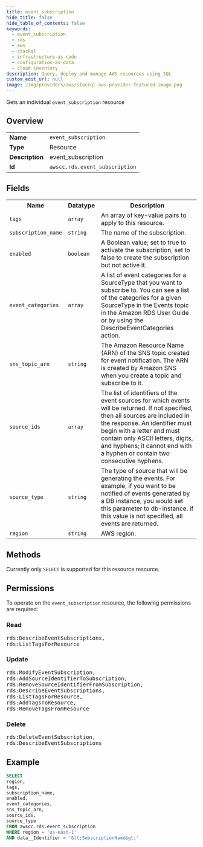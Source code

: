 ```yaml
---
title: event_subscription
hide_title: false
hide_table_of_contents: false
keywords:
  - event_subscription
  - rds
  - aws
  - stackql
  - infrastructure-as-code
  - configuration-as-data
  - cloud inventory
description: Query, deploy and manage AWS resources using SQL
custom_edit_url: null
image: /img/providers/aws/stackql-aws-provider-featured-image.png
---
```

Gets an individual <code>event_subscription</code> resource

## Overview
<table><tbody>
<tr><td><b>Name</b></td><td><code>event_subscription</code></td></tr>
<tr><td><b>Type</b></td><td>Resource</td></tr>
<tr><td><b>Description</b></td><td>event_subscription</td></tr>
<tr><td><b>Id</b></td><td><code>awscc.rds.event_subscription</code></td></tr>
</tbody></table>

## Fields
<table><tbody>
<tr><th>Name</th><th>Datatype</th><th>Description</th></tr>
<tr><td><code>tags</code></td><td><code>array</code></td><td>An array of key-value pairs to apply to this resource.</td></tr>
<tr><td><code>subscription_name</code></td><td><code>string</code></td><td>The name of the subscription.</td></tr>
<tr><td><code>enabled</code></td><td><code>boolean</code></td><td>A Boolean value; set to true to activate the subscription, set to false to create the subscription but not active it.</td></tr>
<tr><td><code>event_categories</code></td><td><code>array</code></td><td>A list of event categories for a SourceType that you want to subscribe to. You can see a list of the categories for a given SourceType in the Events topic in the Amazon RDS User Guide or by using the DescribeEventCategories action.</td></tr>
<tr><td><code>sns_topic_arn</code></td><td><code>string</code></td><td>The Amazon Resource Name (ARN) of the SNS topic created for event notification. The ARN is created by Amazon SNS when you create a topic and subscribe to it.</td></tr>
<tr><td><code>source_ids</code></td><td><code>array</code></td><td>The list of identifiers of the event sources for which events will be returned. If not specified, then all sources are included in the response. An identifier must begin with a letter and must contain only ASCII letters, digits, and hyphens; it cannot end with a hyphen or contain two consecutive hyphens.</td></tr>
<tr><td><code>source_type</code></td><td><code>string</code></td><td>The type of source that will be generating the events. For example, if you want to be notified of events generated by a DB instance, you would set this parameter to db-instance. if this value is not specified, all events are returned.</td></tr>
<tr><td><code>region</code></td><td><code>string</code></td><td>AWS region.</td></tr>

</tbody></table>

## Methods
Currently only <code>SELECT</code> is supported for this resource resource.

## Permissions

To operate on the <code>event_subscription</code> resource, the following permissions are required:

### Read
<pre>
rds:DescribeEventSubscriptions,
rds:ListTagsForResource</pre>

### Update
<pre>
rds:ModifyEventSubscription,
rds:AddSourceIdentifierToSubscription,
rds:RemoveSourceIdentifierFromSubscription,
rds:DescribeEventSubscriptions,
rds:ListTagsForResource,
rds:AddTagsToResource,
rds:RemoveTagsFromResource</pre>

### Delete
<pre>
rds:DeleteEventSubscription,
rds:DescribeEventSubscriptions</pre>


## Example
```sql
SELECT
region,
tags,
subscription_name,
enabled,
event_categories,
sns_topic_arn,
source_ids,
source_type
FROM awscc.rds.event_subscription
WHERE region = 'us-east-1'
AND data__Identifier = '&lt;SubscriptionName&gt;'
```
